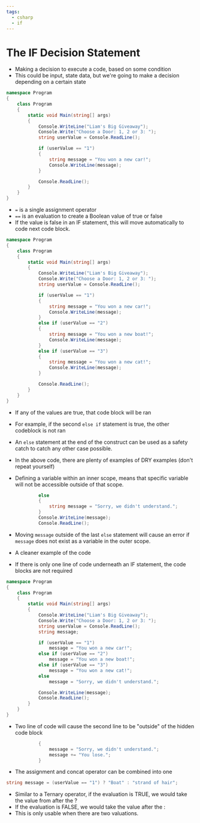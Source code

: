```yaml
---
tags:
  - csharp
  - if
---
```

# The IF Decision Statement

* Making a decision to execute a code, based on some condition
* This could be input, state data, but we're going to make a decision depending on a certain state

```c#
namespace Program
{
    class Program
    {
        static void Main(string[] args)
        {
            Console.WriteLine("Liam's Big Giveaway");
            Console.Write("Choose a Door: 1, 2 or 3: ");
            string userValue = Console.ReadLine();

            if (userValue == "1")
            {
                string message = "You won a new car!";
                Console.WriteLine(message);
            }

            Console.ReadLine();
        }
    }
}
```

* `=` is a single assignment operator
* `==` is an evaluation to create a Boolean value of true or false
* If the value is false in an IF statement, this will move automatically to code next code block.

```c#
namespace Program
{
    class Program
    {
        static void Main(string[] args)
        {
            Console.WriteLine("Liam's Big Giveaway");
            Console.Write("Choose a Door: 1, 2 or 3: ");
            string userValue = Console.ReadLine();

            if (userValue == "1")
            {
                string message = "You won a new car!";
                Console.WriteLine(message);
            }
            else if (userValue == "2")
            {
                string message = "You won a new boat!";
                Console.WriteLine(message);
            }
            else if (userValue == "3")
            {
                string message = "You won a new cat!";
                Console.WriteLine(message);
            }

            Console.ReadLine();
        }
    }
}
```
* If any of the values are true, that code block will be ran
* For example, if the second `else if` statement is true, the other codeblock is not ran

* An `else` statement at the end of the construct can be used as a safety catch to catch any other case possible.

* In the above code, there are plenty of examples of DRY examples (don't repeat yourself)
* Defining a variable within an inner scope, means that specific variable will not be accessible outside of that scope.
```c#
            else
            {
                string message = "Sorry, we didn't understand.";
            }
            Console.WriteLine(message);
            Console.ReadLine();
```
* Moving `message` outside of the last `else` statement will cause an error if `message` does not exist as a variable in the outer scope.
* A cleaner example of the code 

* If there is only one line of code underneath an IF statement, the code blocks are not required

```c#
namespace Program
{
    class Program
    {
        static void Main(string[] args)
        {
            Console.WriteLine("Liam's Big Giveaway");
            Console.Write("Choose a Door: 1, 2 or 3: ");
            string userValue = Console.ReadLine();
            string message;

            if (userValue == "1")
                message = "You won a new car!";
            else if (userValue == "2")
                message = "You won a new boat!";
            else if (userValue == "3")
                message = "You won a new cat!";
            else
                message = "Sorry, we didn't understand.";

            Console.WriteLine(message);
            Console.ReadLine();
        }
    }
}
```

* Two line of code will cause the second line to be "outside" of the hidden code block

```c#
            {
                message = "Sorry, we didn't understand.";
                message += "You lose.";
            }
```
* The assignment and concat operator can be combined into one

```c#
string message = (userValue == "1") ? "Boat" : "strand of hair";
```
* Similar to a Ternary operator, if the evaluation is TRUE, we would take the value from after the ?
* If the evaluation is FALSE, we would take the value after the :
* This is only usable when there are two valuations.








